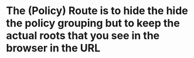 # The (Policy) Route is to hide the hide the policy grouping but to keep the actual roots that you see in the browser in the URL

